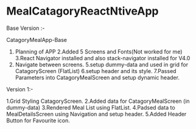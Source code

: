 # MealCatagoryReactNtiveApp
Base Version :- 

CatagoryMealApp-Base

1. Planning of APP
2.Added 5 Screens and Fonts(Not worked for me)
3.React Navigator installed and also stack-navigator installed for V4.0
4. Navigate between screens.
5.setup dummy-data and used in grid for CatagoryScreen (FlatList)
6.setup header and its style.
7.Passed Parameters into CatagoryMealScreen and setup dynamic header.

Version 1:-

1.Grid Styling CatagoryScreen.
2.Added data for CatagoryMealScreen (in dummy-data)
3.Rendered Meal List using FlatList.
4.Padsed data to MealDetailsScreen using Navigation and setup header.
5.Added Header Button for Favourite icon.

